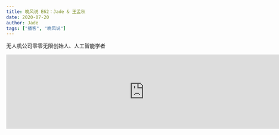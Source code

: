 ```yaml
---
title: 晚风说 E62：Jade & 王孟秋
date: 2020-07-20
author: Jade
tags: ["播客", "晚风说"]
---
```


无人机公司零零无限创始人、人工智能学者

<!--more-->

<iframe src="https://fireside.fm/player/v2/trfV16OE+rXDEgX9h?theme=dark" width="740" height="200" frameborder="0" scrolling="no"></iframe>






